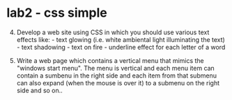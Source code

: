 # lab2 - css simple

4. Develop a web site using CSS in which you should use various text effects like: - text glowing (i.e. white ambiental light illuminating the text) - text shadowing - text on fire - underline effect for each letter of a word



17. Write a web page which contains a vertical menu that mimics the "windows start menu". The menu is vertical and each menu item can contain a sumbenu in the right side and each item from that submenu can also expand (when the mouse is over it) to a submenu on the right side and so on..